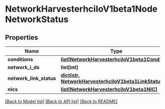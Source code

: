 # NetworkHarvesterhciIoV1beta1NodeNetworkStatus

## Properties
Name | Type | Description | Notes
------------ | ------------- | ------------- | -------------
**conditions** | [**list[NetworkHarvesterhciIoV1beta1Condition]**](NetworkHarvesterhciIoV1beta1Condition.md) |  | [optional] 
**network_i_ds** | **list[int]** |  | [optional] 
**network_link_status** | [**dict(str, NetworkHarvesterhciIoV1beta1LinkStatus)**](NetworkHarvesterhciIoV1beta1LinkStatus.md) |  | [optional] 
**nics** | [**list[NetworkHarvesterhciIoV1beta1NIC]**](NetworkHarvesterhciIoV1beta1NIC.md) |  | [optional] 

[[Back to Model list]](../README.md#documentation-for-models) [[Back to API list]](../README.md#documentation-for-api-endpoints) [[Back to README]](../README.md)


